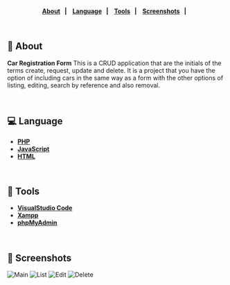 <strong>
<br>
<p align="center">
  <a href="#bookmark-about">About</a>&nbsp;&nbsp;&nbsp;|&nbsp;&nbsp;&nbsp;
  <a href="#computer-language">Language</a>&nbsp;&nbsp;&nbsp;|&nbsp;&nbsp;&nbsp;
  <a href="#wrench-tools">Tools</a>&nbsp;&nbsp;&nbsp;|&nbsp;&nbsp;&nbsp;
  <a href="#camera_flash-screenshots">Screenshots</a>&nbsp;&nbsp;&nbsp;|&nbsp;&nbsp;&nbsp;
  
</p>
</strong>

<br>

## :bookmark: About

**Car Registration Form** This is a CRUD application that are the initials of the terms create, request, update and delete.
It is a project that you have the option of including cars in the same way as a form with the other options of listing, editing, search by reference and also removal.

<br>

## :computer: Language

-  **[PHP](https://www.php.net)**
-  **[JavaScript](https://www.javascript.com)**
-  **[HTML](https://www.w3schools.com/html/html_intro.asp)**



<br>

## :wrench: Tools

- **[VisualStudio Code](https://code.visualstudio.com/)**
- **[Xampp](https://www.apachefriends.org/index.html)**
- **[phpMyAdmin](https://www.phpmyadmin.net)**


<br>

## :camera_flash: Screenshots

![Main](https://user-images.githubusercontent.com/60415859/116728749-314e9700-a9de-11eb-8e32-8d50f7f70e8c.png)
![List](https://user-images.githubusercontent.com/60415859/116728745-314e9700-a9de-11eb-8c47-a7632a6433da.png)
![Edit](https://user-images.githubusercontent.com/60415859/116728746-314e9700-a9de-11eb-8630-6cc063f6be60.png)
![Delete](https://user-images.githubusercontent.com/60415859/116728744-301d6a00-a9de-11eb-8ad0-beb91bdac9f4.png)

